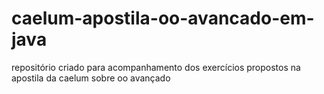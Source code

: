 # caelum-apostila-oo-avancado-em-java
repositório criado para acompanhamento dos exercícios propostos na apostila da caelum sobre oo avançado
